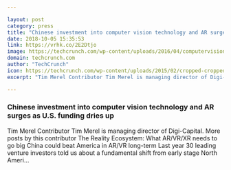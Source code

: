 ```yaml
---

layout: post
category: press
title: "Chinese investment into computer vision technology and AR surges as U.S. funding dries up"
date: 2018-10-05 15:35:53
link: https://vrhk.co/2E2Dtjo
image: https://techcrunch.com/wp-content/uploads/2016/04/computervision.jpg?w=602
domain: techcrunch.com
author: "TechCrunch"
icon: https://techcrunch.com/wp-content/uploads/2015/02/cropped-cropped-favicon-gradient.png?w=180
excerpt: "Tim Merel Contributor Tim Merel is managing director of Digi-Capital. More posts by this contributor The Reality Ecosystem: What AR/VR/XR needs to go big China could beat America in AR/VR long-term Last year 30 leading venture investors told us about a fundamental shift from early stage North Ameri…"

---
```


### Chinese investment into computer vision technology and AR surges as U.S. funding dries up

Tim Merel Contributor Tim Merel is managing director of Digi-Capital. More posts by this contributor The Reality Ecosystem: What AR/VR/XR needs to go big China could beat America in AR/VR long-term Last year 30 leading venture investors told us about a fundamental shift from early stage North Ameri…